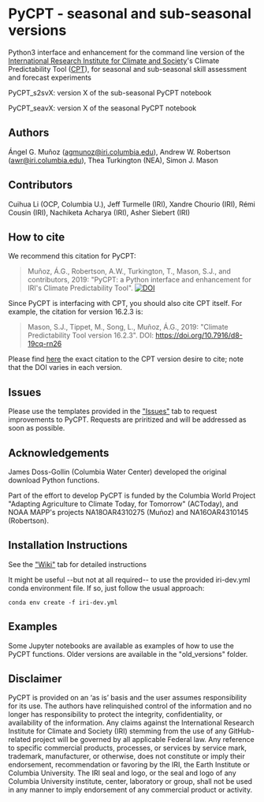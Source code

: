 # PyCPT - seasonal and sub-seasonal versions
Python3 interface and enhancement for the command line version of the [International Research Institute for Climate and Society](https://iri.columbia.edu)'s Climate Predictability Tool ([CPT](https://iri.columbia.edu/cpt)), for seasonal and sub-seasonal skill assessment and forecast experiments

PyCPT_s2svX: version X of the sub-seasonal PyCPT notebook

PyCPT_seavX: version X of the seasonal PyCPT notebook

## Authors
Ángel G. Muñoz (agmunoz@iri.columbia.edu), Andrew W. Robertson (awr@iri.columbia.edu), Thea Turkington (NEA), Simon J. Mason

## Contributors
Cuihua Li (OCP, Columbia U.), Jeff Turmelle (IRI), Xandre Chourio (IRI), Rémi Cousin (IRI), Nachiketa Acharya (IRI), Asher Siebert (IRI)

## How to cite
We recommend this citation for PyCPT:

> Muñoz, Á.G., Robertson, A.W., Turkington, T., Mason, S.J., and contributors, 2019: "PyCPT: a Python interface and enhancement for IRI's Climate Predictability Tool". [![DOI](https://zenodo.org/badge/142679292.svg)](https://zenodo.org/badge/latestdoi/142679292)

Since PyCPT is interfacing with CPT, you should also cite CPT itself. For example, the citation for version 16.2.3 is:
> Mason, S.J., Tippet, M., Song, L., Muñoz, Á.G., 2019: "Climate Predictability Tool version 16.2.3". DOI: https://doi.org/10.7916/d8-19cq-rn26

Please find [here](https://academiccommons.columbia.edu/search?utf8=%E2%9C%93&sort=Published+Latest&search_field=all_fields&q=%22Climate+Predictability+Tool%22) the exact citation to the CPT version desire to cite; note that the DOI varies in each version.

## Issues
Please use the templates provided in the ["Issues"](https://github.com/agmunozs/PyCPT/issues) tab to request improvements to PyCPT. Requests are priritized and will be addressed as soon as possible.

## Acknowledgements
James Doss-Gollin (Columbia Water Center) developed the original download Python functions.

Part of the effort to develop PyCPT is funded by the Columbia World Project "Adapting Agriculture to Climate Today, for Tomorrow" (ACToday), and NOAA MAPP's projects NA18OAR4310275 (Muñoz) and NA16OAR4310145 (Robertson).

## Installation Instructions
See the ["Wiki"](https://bitbucket.org/py-iri/iri-pycpt/wiki/Home) tab for detailed instructions

It might be useful --but not at all required-- to use the provided iri-dev.yml conda environment file. If so, just follow the usual approach:

`conda env create -f iri-dev.yml`

## Examples
Some Jupyter notebooks are available as examples of how to use the PyCPT functions. Older versions are available in the "old_versions" folder.

## Disclaimer
PyCPT is provided on an ‘as is’ basis and the user assumes responsibility for its use. The authors have relinquished control of the information and no longer has responsibility to protect the integrity, confidentiality, or availability of the information. Any claims against the International Research Institute for Climate and Society (IRI) stemming from the use of any GitHub-related project will be governed by all applicable Federal law. Any reference to specific commercial products, processes, or services by service mark, trademark, manufacturer, or otherwise, does not constitute or imply their endorsement, recommendation or favoring by the IRI, the Earth Institute or Columbia University. The IRI seal and logo, or the seal and logo of any Columbia University institute, center, laboratory or group, shall not be used in any manner to imply endorsement of any commercial product or activity.
